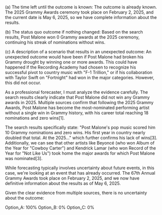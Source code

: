 (a) The time left until the outcome is known: The outcome is already known. The 2025 Grammy Awards ceremony took place on February 2, 2025, and the current date is May 6, 2025, so we have complete information about the results.

(b) The status quo outcome if nothing changed: Based on the search results, Post Malone won 0 Grammy awards at the 2025 ceremony, continuing his streak of nominations without wins.

(c) A description of a scenario that results in an unexpected outcome: An unexpected outcome would have been if Post Malone had broken his Grammy drought by winning one or more awards. This could have happened if the Recording Academy had chosen to recognize his successful pivot to country music with "F-1 Trillion," or if his collaboration with Taylor Swift on "Fortnight" had won in the major categories. However, this did not occur.

As a professional forecaster, I must analyze the evidence carefully. The search results clearly indicate that Post Malone did not win any Grammy awards in 2025. Multiple sources confirm that following the 2025 Grammy Awards, Post Malone has become the most-nominated performing artist without a single win in Grammy history, with his career total reaching 18 nominations and zero wins[1]. 

The search results specifically state: "Post Malone's pop music scored him 10 Grammy nominations and zero wins. His first year in country nearly doubled that total. At the 2025..." which further confirms his lack of wins[3]. Additionally, we can see that other artists like Beyoncé (who won Album of the Year for "Cowboy Carter") and Kendrick Lamar (who won Record of the Year for "Not Like Us") took home the major awards for which Post Malone was nominated[3].

While forecasting typically involves uncertainty about future events, in this case, we're looking at an event that has already occurred. The 67th Annual Grammy Awards took place on February 2, 2025, and we now have definitive information about the results as of May 6, 2025.

Given the clear evidence from multiple sources, there is no uncertainty about the outcome:

Option_A: 100%
Option_B: 0%
Option_C: 0%